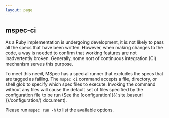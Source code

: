 ```yaml
---
layout: page
---
```


## mspec-ci

As a Ruby implementation is undergoing development, it is not likely to pass
all the specs that have been written. However, when making changes to the
code, a way is needed to confirm that working features are not inadvertently
broken. Generally, some sort of continuous integration (CI) mechanism serves
this purpose.

To meet this need, MSpec has a special runner that excludes the specs that are
tagged as failing. The `mspec ci` command accepts a file, directory, or
shell glob to specify which spec files to execute. Invoking the command
without any files will cause the default set of files specified by the
configuration file to be run (See the
[configuration]({{ site.baseurl }}/configuration/) document).

Please run `mspec run -h` to list the available options.

